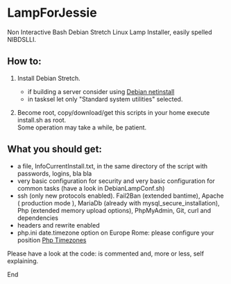 # LampForJessie
Non Interactive Bash Debian Stretch Linux Lamp Installer,
easily spelled NIBDSLLI.

## How to:
1. Install Debian Stretch.
   - if building a server consider using [Debian netinstall ](https://www.debian.org/distrib/netinst)
   - in tasksel let only "Standard system utilities" selected.

2. Become root, copy/download/get this scripts in your home execute install.sh as root.  
Some operation may take a while, be patient.

## What you should get:
 - a file, InfoCurrentInstall.txt,  in the same directory of the script with passwords, logins, bla bla
 - very basic configuration for security and very basic configuration for common tasks (have a look in DebianLampConf.sh)
 - ssh (only new protocols enabled). Fail2Ban (extended bantime), Apache ( production mode ), MariaDb (already with mysql_secure_installation), Php (extended memory upload options), PhpMyAdmin, Git, curl and dependencies
 - headers and rewrite enabled
 - php.ini date.timezone option on Europe Rome: please configure your position [Php Timezones](http://php.net/manual/en/timezones.php)


Please have a look at the code:
is commented and, more or less, self explaining.

End
